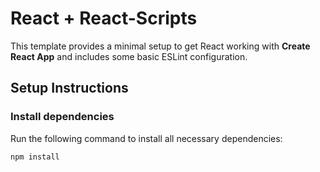 # React + React-Scripts

This template provides a minimal setup to get React working with **Create React App** and includes some basic ESLint configuration.

## Setup Instructions

### Install dependencies

Run the following command to install all necessary dependencies:

```bash
npm install
